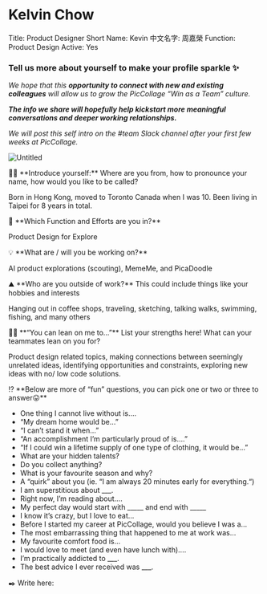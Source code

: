# Kelvin Chow

Title: Product Designer
Short Name: Kevin
中文名字: 周嘉榮
Function: Product Design
Active: Yes

### Tell us more about yourself to make your profile sparkle ✨

*We hope that this **opportunity to connect with new and existing colleagues** will allow us to grow the PicCollage “Win as a Team” culture.* 

***The info we share will hopefully help kickstart more meaningful conversations and deeper working relationships.*** 

*We will post this self intro on the #team Slack channel after your first few weeks at PicCollage.* 

![Untitled](Kelvin%20Chow%2067996befa8cc429b8c12b45648f78154/Untitled.png)

<aside>
👋🏻 **Introduce yourself:** Where are you from, how to pronounce your name, how would you like to be called?

</aside>

Born in Hong Kong, moved to Toronto Canada when I was 10. Been living in Taipei for 8 years in total.

<aside>
💼 **Which Function and Efforts are you in?**

</aside>

Product Design for Explore

<aside>
💡 **What are / will you be working on?**

</aside>

AI product explorations (scouting), MemeMe, and PicaDoodle

<aside>
⛰️ **Who are you outside of work?** This could include things like your hobbies and interests

</aside>

Hanging out in coffee shops, traveling, sketching, talking walks, swimming, fishing, and many others

<aside>
💪🏻 **“You can lean on me to…”** List your strengths here! What can your teammates lean on you for?

</aside>

Product design related topics, making connections between seemingly unrelated ideas, identifying opportunities and constraints, exploring new ideas with no/ low code solutions.

<aside>
⁉️ **Below are more of “fun” questions, you can pick one or two or three to answer😛**

</aside>

- One thing I cannot live without is….
- “My dream home would be…”
- “I can’t stand it when…”
- “An accomplishment I’m particularly proud of is….”
- “If I could win a lifetime supply of one type of clothing, it would be…”
- What are your hidden talents?
- Do you collect anything?
- What is your favourite season and why?
- A “quirk” about you (ie. “I am always 20 minutes early for everything.“)
- I am superstitious about ___.
- Right now, I’m reading about….
- My perfect day would start with _____ and end with _____
- I know it’s crazy, but I love to eat…
- Before I started my career at PicCollage, would you believe I was a…
- The most embarrassing thing that happened to me at work was…
- My favourite comfort food is…
- I would love to meet (and even have lunch with)….
- I’m practically addicted to ___.
- The best advice I ever received was ___.

<aside>
✒️ Write here:

</aside>
